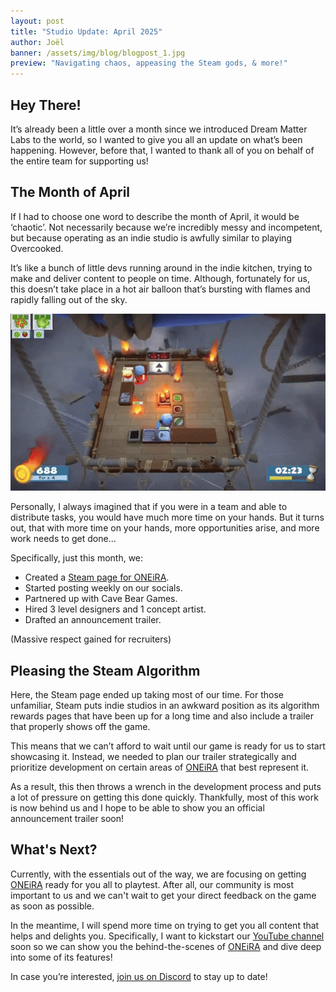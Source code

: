 ```yaml
---
layout: post
title: "Studio Update: April 2025"
author: Joël
banner: /assets/img/blog/blogpost_1.jpg
preview: "Navigating chaos, appeasing the Steam gods, & more!"
---
```

<h2 class="post-h2">Hey There!</h2>

It’s already been a little over a month since we introduced Dream Matter Labs to the world, so I wanted to give you all an update on what’s been happening. However, before that, I wanted to thank all of you on behalf of the entire team for supporting us!

<h2 class="post-h2">The Month of April</h2>

If I had to choose one word to describe the month of April, it would be ‘chaotic’. Not necessarily because we’re incredibly messy and incompetent, but because operating as an indie studio is awfully similar to playing Overcooked.

It’s like a bunch of little devs running around in the indie kitchen, trying to make and deliver content to people on time. Although, fortunately for us, this doesn’t take place in a hot air balloon that’s bursting with flames and rapidly falling out of the sky.

<img class="img-fluid post-image w-100" src="/assets/img/blog/overcooked.gif">

Personally, I always imagined that if you were in a team and able to distribute tasks, you would have much more time on your hands. But it turns out, that with more time on your hands, more opportunities arise, and more work needs to get done...

Specifically, just this month, we:

- Created a <a class="post-link" href="https://store.steampowered.com/app/3521080/ONEiRA/?utm_source=website&utm_medium=other&utm_campaign=wishlist&utm_content=blogpost_5" target="_blank">Steam page for ONEiRA</a>.
- Started posting weekly on our socials.
- Partnered up with Cave Bear Games.
- Hired 3 level designers and 1 concept artist.
- Drafted an announcement trailer.

(Massive respect gained for recruiters)

<h2 class="post-h2">Pleasing the Steam Algorithm</h2>

Here, the Steam page ended up taking most of our time. For those unfamiliar, Steam puts indie studios in an awkward position as its algorithm rewards pages that have been up for a long time and also include a trailer that properly shows off the game.

This means that we can’t afford to wait until our game is ready for us to start showcasing it. Instead, we needed to plan our trailer strategically and prioritize development on certain areas of <a class="post-link" href="https://dreammatterlabs.com/">ONEiRA</a> that best represent it.

As a result, this then throws a wrench in the development process and puts a lot of pressure on getting this done quickly. Thankfully, most of this work is now behind us and I hope to be able to show you an official announcement trailer soon!

<h2 class="post-h2">What's Next?</h2>

Currently, with the essentials out of the way, we are focusing on getting <a class="post-link" href="https://dreammatterlabs.com/">ONEiRA</a> ready for you all to playtest. After all, our community is most important to us and we can't wait to get your direct feedback on the game as soon as possible.

In the meantime, I will spend more time on trying to get you all content that helps and delights you. Specifically, I want to kickstart our <a class="post-link" href="https://www.youtube.com/@DreamMatterLabs" target="_blank">YouTube channel</a> soon so we can show you the behind-the-scenes of <a class="post-link" href="https://dreammatterlabs.com/">ONEiRA</a> and dive deep into some of its features!

In case you’re interested, <a class="post-link" href="https://discord.gg/XAYvJhkkqE">join us on Discord</a> to stay up to date!